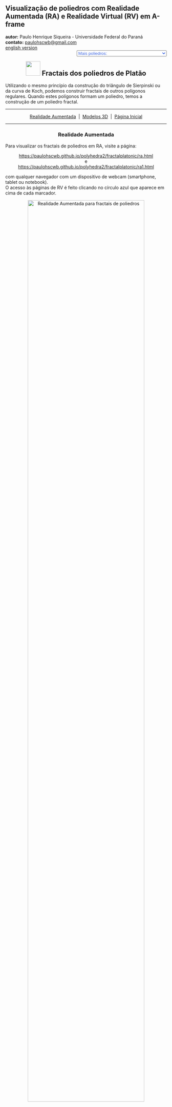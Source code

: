 <link rel="stylesheet" href="../../scripts/style.css">
<link rel="icon" type="image/png" href="../vr/salas/imagens/icone.png">
<h2>Visualização de poliedros com Realidade Aumentada (RA) e Realidade Virtual (RV) em A-frame</h2>
<b>autor:</b> Paulo Henrique Siqueira - Universidade Federal do Paraná
<br><b>contato:</b> <a href="#"> paulohscwb@gmail.com </a>
<br><a href="https://paulohscwb.github.io/polyhedra2/fractalplatonic/">english version</a>
<form style="margin: 0 auto; float:right; text-align:right; width:100%; margin-bottom:15px;">
	<select id="url" onchange="urlHandler(this.value)" style="color:royalblue;">
		<option disabled selected>Mais poliedros:</option>
		<option value="../../ArchimedeanCatalanHulls/pt-br/">Cascos convexos de Arquimedes e Catalan</option>
		<option disabled value="../../fractalplatonic/pt-br/">Fractais dos poliedros de Platão</option>
		<option value="../../fractalnonconvex/pt-br/">Fractais dos poliedros não convexos</option>
		<option value="../../fractalarchimedean/pt-br/">Fractais dos poliedros de Arquimedes</option>
	</select>
</form>
<script>
function urlHandler(value) {                               
    window.location.assign(`${value}`);
}
</script>

<p id="p1"></p>
  <h2 align="center"><img src="../vr/salas/imagens/icone.png" style="margin-bottom:-10px" width="45"> Fractais dos poliedros de Platão</h2>
  Utilizando o mesmo princípio da construção do triângulo de Sierpinski ou da curva de Koch, podemos construir fractais de outros polígonos regulares. Quando estes polígonos formam um poliedro, temos a construção de um poliedro fractal.
 <hr>
 <p align="center"><a href="#ra">Realidade Aumentada</a><span>&nbsp;&nbsp;|&nbsp;&nbsp;</span><a href="#m3d">Modelos 3D</a><span>&nbsp;&nbsp;|&nbsp;&nbsp;</span><a href="../../pt-br/">Página Inicial</a></p>
<!-- <hr>
   <h3 align="center">Sala imersiva</h3>
  <div class="embed-container"><iframe width="100%" src="../sala.htm" title="Sala Imersiva de fractais de poliedros" frameborder="0" loading="lazy"></iframe></div>
  <p align="center"><img align="middle" src="../../../geometria-descritiva/videos/fractalplatonic.gif" style="max-width: 47%; border-radius:5px; margin-right:10px" loading="lazy" alt="Sala Imersiva de RV para fractais de poliedros"/><a href="../sala.htm" target="_blank">&#x1f517; link da sala</a></p> -->
<hr>
  <h3 id="ra" align="center">Realidade Aumentada</h3>
  Para visualizar os fractais de poliedros em RA, visite a página:
<p align="center"><a href="../ra.html" class="raAR" target="_blank">https://paulohscwb.github.io/polyhedra2/fractalplatonic/ra.html</a>
<br>e
<br> <a href="../ra1.html" class="raAR" target="_blank">https://paulohscwb.github.io/polyhedra2/fractalplatonic/ra1.html</a></p> 
com qualquer navegador com um dispositivo de webcam (smartphone, tablet ou notebook).
<br>O acesso às páginas de RV é feito clicando no círculo azul que aparece em cima de cada marcador.
<p align="center"><img style="border-radius:7px;" alt="Realidade Aumentada para fractais de poliedros" src="../ar/example.jpg" width="85%"></p>
<p align="center"><img src="../ar/fractalplatonic.gif" alt="Realidade Aumentada para fractais de poliedros" style="max-width: 92%; border-radius:5px;" loading="lazy"/></p>
<hr>
<h3 id="m3d" align="center">Modelos 3D</h3>
<!-- <iframe width="560" height="315" style="max-width:100%" src="https://www.youtube.com/embed/videoseries?list=PLy0I_lGW8HxU-mneUmSsccpRAAwbErHFq" title="YouTube video player" frameborder="0" allow="accelerometer; autoplay; clipboard-write; encrypted-media; gyroscope; picture-in-picture; web-share" allowfullscreen></iframe> -->
<h4>1. Tetraedro fractal</h4>
<a href="../vr/FractalTetrahedron.htm" target="_blank" title="modelo 3D" class="fotoA"><img src="../ar/13A.png" class="foto" alt="Tetraedro fractal"></a><img src="../ar/13.png" class="qr">
 <br><br>Aplicando-se o princípio de construção do triângulo de Sierpinski nas 4 faces do tetraedro regular, obtemos um tetraedro regular fractal. Na primeira ordem de construção do fractal, construímos um novo sólido em cada vértice do poliedro original. Neste exemplo, temos as representações do sólido nas ordens 0, 1, 2, 3 e 4.
 <table>
	<tr>
		<th>ordem</th>
		<th>poliedros</th>
		<th>faces</th>
		<th>arestas</th>
		<th>vértices</th>
	</tr>
	<tr>
		<td>0</td>
		<td>1</td>
		<td>4</td>
		<td>6</td>
		<td>4</td>
	</tr>
	<tr>
		<td>1</td>
		<td>4</td>
		<td>16</td>
		<td>24</td>
		<td>16</td>
	</tr>
	<tr>
		<td>2</td>
		<td>16</td>
		<td>64</td>
		<td>96</td>
		<td>64</td>
	</tr>
	<tr>
		<td>3</td>
		<td>64</td>
		<td>256</td>
		<td>384</td>
		<td>256</td>
	</tr>
	<tr>
		<td>4</td>
		<td>256</td>
		<td>1024</td>
		<td>1536</td>
		<td>1024</td>
	</tr>
 </table>
 <a href="../ra.html" class="raAR" title="Realidade aumentada" target="_blank"></a>
<hr>
<h4>2. Octaedro fractal</h4>
<a href="../vr/FractalOctahedron.htm" target="_blank" title="modelo 3D" class="fotoA"><img src="../ar/14A.png" class="foto" alt="Octaedro fractal"></a><img src="../ar/14.png" class="qr">
 <br><br>Aplicando-se o princípio de construção do triângulo de Sierpinski nas 8 faces do octaedro regular, obtemos um octaedro regular fractal. Na primeira ordem de construção do fractal, construímos um novo sólido em cada vértice do poliedro original. Neste exemplo, temos as representações do sólido nas ordens 0, 1, 2, 3 e 4.
 <table>
	<tr>
		<th>ordem</th>
		<th>poliedros</th>
		<th>faces</th>
		<th>arestas</th>
		<th>vértices</th>
	</tr>
	<tr>
		<td>0</td>
		<td>1</td>
		<td>8</td>
		<td>12</td>
		<td>6</td>
	</tr>
	<tr>
		<td>1</td>
		<td>6</td>
		<td>48</td>
		<td>72</td>
		<td>36</td>
	</tr>
	<tr>
		<td>2</td>
		<td>36</td>
		<td>288</td>
		<td>432</td>
		<td>216</td>
	</tr>
	<tr>
		<td>3</td>
		<td>216</td>
		<td>1728</td>
		<td>2592</td>
		<td>1296</td>
	</tr>
	<tr>
		<td>4</td>
		<td>1296</td>
		<td>10368</td>
		<td>15552</td>
		<td>7776</td>
	</tr>
 </table>
 <a href="../ra.html" class="raAR" title="Realidade aumentada" target="_blank"></a>
 <hr>
<h4>3. Cubo fractal</h4>
<a href="../vr/FractalCube.htm" target="_blank" title="modelo 3D" class="fotoA"><img src="../ar/16A.png" class="foto" alt="Cubo fractal"></a><img src="../ar/16.png" class="qr">
 <br><br>Aplicando-se o princípio de construção do tapete de Sierpinski nas 6 faces do cubo, obtemos um cubo fractal. Na primeira ordem de construção do fractal, construímos 8 novos sólidos em cada face do poliedro original, todas com &frac13; da medida da aresta do cubo. Neste exemplo, temos as representações do sólido nas ordens 0, 1, 2 e 3.
 <table>
	<tr>
		<th>ordem</th>
		<th>poliedros</th>
		<th>faces</th>
		<th>arestas</th>
		<th>vértices</th>
	</tr>
	<tr>
		<td>0</td>
		<td>1</td>
		<td>6</td>
		<td>12</td>
		<td>8</td>
	</tr>
	<tr>
		<td>1</td>
		<td>20</td>
		<td>120</td>
		<td>240</td>
		<td>160</td>
	</tr>
	<tr>
		<td>2</td>
		<td>400</td>
		<td>2400</td>
		<td>4800</td>
		<td>3200</td>
	</tr>
	<tr>
		<td>3</td>
		<td>8000</td>
		<td>48000</td>
		<td>96000</td>
		<td>64000</td>
	</tr>
 </table>
 <a href="../ra.html" class="raAR" title="Realidade aumentada" target="_blank"></a>
 <hr>
 <h4>4. Icosaedro fractal</h4>
<a href="../vr/FractalIcosahedron.htm" target="_blank" title="modelo 3D" class="fotoA"><img src="../ar/15A.png" class="foto" alt="Icosaedro fractal"></a><img src="../ar/15.png" class="qr">
 <br><br>Aplicando-se o princípio de construção da curva de Koch nas 20 faces do icosaedro regular, obtemos um icosaedro regular fractal. Na primeira ordem de construção do fractal, construímos um novo sólido em cada vértice do poliedro original. Neste exemplo, temos as representações do sólido nas ordens 0, 1, 2 e 3.
 <table>
	<tr>
		<th>ordem</th>
		<th>poliedros</th>
		<th>faces</th>
		<th>arestas</th>
		<th>vértices</th>
	</tr>
	<tr>
		<td>0</td>
		<td>1</td>
		<td>20</td>
		<td>30</td>
		<td>12</td>
	</tr>
	<tr>
		<td>1</td>
		<td>12</td>
		<td>240</td>
		<td>360</td>
		<td>144</td>
	</tr>
	<tr>
		<td>2</td>
		<td>144</td>
		<td>2880</td>
		<td>4320</td>
		<td>1728</td>
	</tr>
	<tr>
		<td>3</td>
		<td>1728</td>
		<td>34560</td>
		<td>51840</td>
		<td>20736</td>
	</tr>
 </table>
 <a href="../ra1.html" class="raAR" title="Realidade aumentada" target="_blank"></a>
 <hr>
<h4>5. Dodecaedro fractal</h4>
<a href="../vr/FractalDodecahedron.htm" target="_blank" title="modelo 3D" class="fotoA"><img src="../ar/17A.png" class="foto" alt="Dodecaedro fractal"></a><img src="../ar/17.png" class="qr">
 <br><br>Aplicando-se o princípio de construção do triângulo de Sierpinski nas 12 faces do dodecaedro regular, obtemos um dodecaedro regular fractal. Na primeira ordem de construção do fractal, construímos um novo sólido em cada vértice do poliedro original. Neste exemplo, temos as representações do sólido nas ordens 0, 1, 2 e 3.
 <table>
	<tr>
		<th>ordem</th>
		<th>poliedros</th>
		<th>faces</th>
		<th>arestas</th>
		<th>vértices</th>
	</tr>
	<tr>
		<td>0</td>
		<td>1</td>
		<td>12</td>
		<td>30</td>
		<td>20</td>
	</tr>
	<tr>
		<td>1</td>
		<td>20</td>
		<td>240</td>
		<td>600</td>
		<td>400</td>
	</tr>
	<tr>
		<td>2</td>
		<td>400</td>
		<td>4800</td>
		<td>12000</td>
		<td>8000</td>
	</tr>
	<tr>
		<td>3</td>
		<td>8000</td>
		<td>96000</td>
		<td>240000</td>
		<td>160000</td>
	</tr>
 </table>
 <a href="../ra1.html" class="raAR" title="Realidade aumentada" target="_blank"></a>
 <hr>
<p class="topop"><a href="#p1" class="topo">voltar ao topo</a></p>
<hr>

<br><a rel="license" href="http://creativecommons.org/licenses/by-nc-nd/4.0/"><img alt="Licença Creative Commons" style="border-width:0" src="https://i.creativecommons.org/l/by-nc-nd/4.0/88x31.png" loading="lazy"/></a><br /><span xmlns:dct="http://purl.org/dc/terms/" property="dct:title">Fractal polyhedra - Visualization of polyhedra with Augmented Reality and Virtual Reality</span> de <a xmlns:cc="http://creativecommons.org/ns#" href="https://paulohscwb.github.io/polyhedra2/fractalplatonic/" property="cc:attributionName" rel="cc:attributionURL">Paulo Henrique Siqueira</a> está licenciado com uma Licença <a rel="license" href="http://creativecommons.org/licenses/by-nc-nd/4.0/">Creative Commons Atribuição-NãoComercial-SemDerivações 4.0 Internacional</a>.

<h4>Como citar este trabalho:</h4> 
<p>Siqueira, P.H., "Platonic polyhedra fractals - Visualization of polyhedra with Augmented Reality and Virtual Reality". Disponível em: <https://paulohscwb.github.io/polyhedra2/fractalplatonic/>, Outubro de 2023.</p>
<!--<a target="_blank" href="https://doi.org/10.5281/zenodo.8272770"><img src="https://zenodo.org/badge/DOI/10.5281/zenodo.8272770.svg" alt="DOI"></a>-->
<br><br><b>Referências:</b>
<br>Weisstein, Eric W. "Archimedean Solid" From MathWorld-A Wolfram Web Resource. <a href="http://mathworld.wolfram.com/ArchimedeanSolid.html" target="_blank">http://mathworld.wolfram.com/ArchimedeanSolid.html</a>
<br>Weisstein, Eric W. "Platonic Solid" From MathWorld-A Wolfram Web Resource. <a href="http://mathworld.wolfram.com/PlatonicSolid.html" target="_blank">http://mathworld.wolfram.com/PlatonicSolid.html</a>
<br>Weisstein, Eric W. "Archimedean Dual" From MathWorld-A Wolfram Web Resource. <a href="https://mathworld.wolfram.com/ArchimedeanDual.html" target="_blank">https://mathworld.wolfram.com/ArchimedeanDual.html</a>
<br>Weisstein, Eric W. "Uniform Polyhedron." From MathWorld--A Wolfram Web Resource. <a href="https://mathworld.wolfram.com/UniformPolyhedron.html" target="_blank">https://mathworld.wolfram.com/UniformPolyhedron.html</a>
<br>Wikipedia <a href="https://en.wikipedia.org/wiki/Archimedean_solid" target="_blank">https://en.wikipedia.org/wiki/Archimedean_solid</a>
<br>Wikipedia <a href="https://en.wikipedia.org/wiki/en.wikipedia.org/wiki/Platonic_solid" target="_blank">https://en.wikipedia.org/wiki/Platonic_solid</a>
<br>McCooey, David I. "Visual Polyhedra". <a href="http://dmccooey.com/polyhedra/" target="_blank">http://dmccooey.com/polyhedra/</a>
